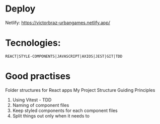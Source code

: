 # Deploy

Netlify: https://victorbraz-urbangames.netlify.app/

# Tecnologies:

    REACT|STYLE-COMPONENTS|JAVASCRIPT|AXIOS|JEST|GIT|TDD

# Good practises

Folder structures for React apps
My Project Structure
Guiding Principles

1. Using Vitest - TDD
2. Naming of component files
3. Keep styled components for each component files
4. Split things out only when it needs to
